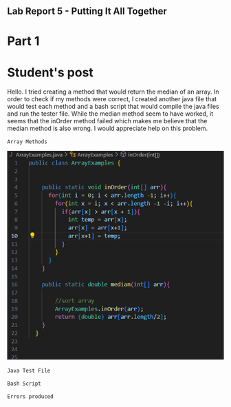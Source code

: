 ## Lab Report 5 - Putting It All Together

# Part 1

# Student's post

Hello.  I tried creating a method that would return the median of an array.  In order to check if my 
methods were correct, I created another java file that would test each method and a bash script
that would compile the java files and run the tester file.  While the median method seem to have worked,
it seems that the inOrder method failed which makes me believe that the median method is also wrong.  I
would appreciate help on this problem.

```
Array Methods
```
![Image](https://github.com/DatGuy84/CSE-15L-Lab-Report-5/blob/main/pre-code.png?raw=true)

```
Java Test File
```

```
Bash Script
```

```
Errors produced
```



